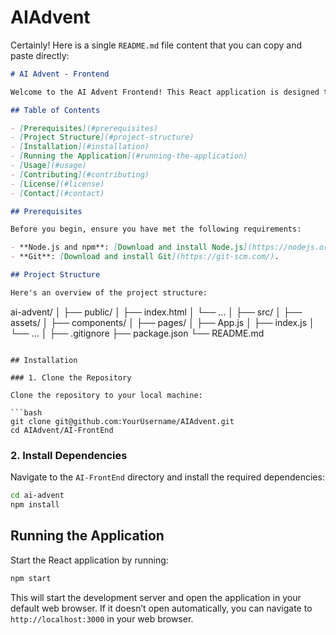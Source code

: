# AIAdvent

Certainly! Here is a single `README.md` file content that you can copy and paste directly:

```markdown
# AI Advent - Frontend

Welcome to the AI Advent Frontend! This React application is designed to provide an engaging and interactive user interface for the AI Advent project.

## Table of Contents

- [Prerequisites](#prerequisites)
- [Project Structure](#project-structure)
- [Installation](#installation)
- [Running the Application](#running-the-application)
- [Usage](#usage)
- [Contributing](#contributing)
- [License](#license)
- [Contact](#contact)

## Prerequisites

Before you begin, ensure you have met the following requirements:

- **Node.js and npm**: [Download and install Node.js](https://nodejs.org/) (which includes npm).
- **Git**: [Download and install Git](https://git-scm.com/).

## Project Structure

Here's an overview of the project structure:

```
ai-advent/
│
├── public/
│   ├── index.html
│   └── ...
│
├── src/
│   ├── assets/
│   ├── components/
│   ├── pages/
│   ├── App.js
│   ├── index.js
│   └── ...
│
├── .gitignore
├── package.json
└── README.md
```

## Installation

### 1. Clone the Repository

Clone the repository to your local machine:

```bash
git clone git@github.com:YourUsername/AIAdvent.git
cd AIAdvent/AI-FrontEnd
```

### 2. Install Dependencies

Navigate to the `AI-FrontEnd` directory and install the required dependencies:

```bash
cd ai-advent
npm install
```

## Running the Application

Start the React application by running:

```bash
npm start
```

This will start the development server and open the application in your default web browser. If it doesn’t open automatically, you can navigate to `http://localhost:3000` in your web browser.
